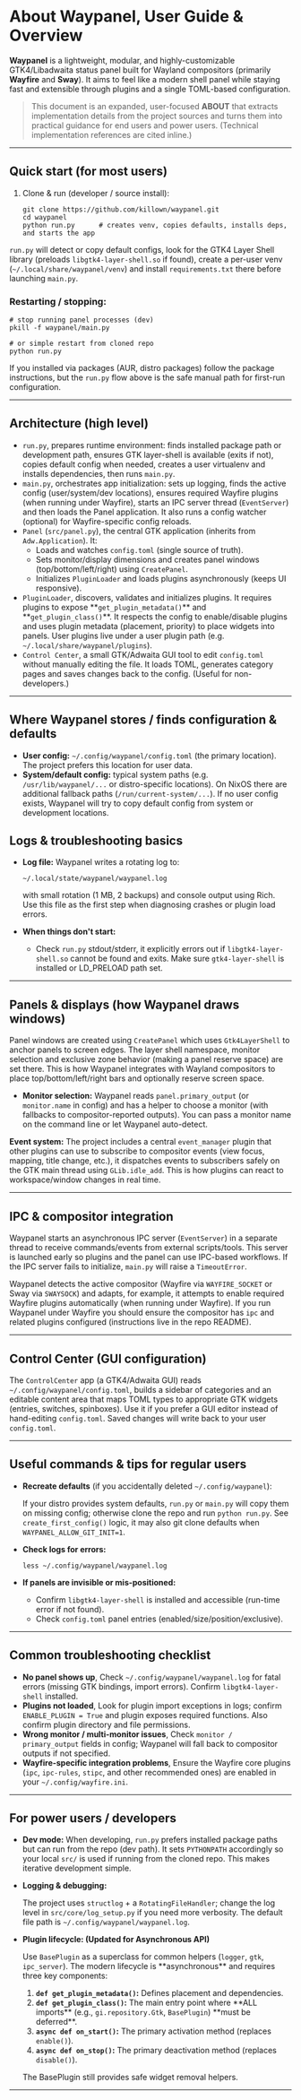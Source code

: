 # About Waypanel, User Guide & Overview

**Waypanel** is a lightweight, modular, and highly-customizable GTK4/Libadwaita status panel built for Wayland compositors (primarily **Wayfire** and **Sway**). It aims to feel like a modern shell panel while staying fast and extensible through plugins and a single TOML-based configuration.

> This document is an expanded, user-focused **ABOUT** that extracts implementation details from the project sources and turns them into practical guidance for end users and power users. (Technical implementation references are cited inline.)

---

## Quick start (for most users)

1.  Clone & run (developer / source install):

        git clone https://github.com/killown/waypanel.git
        cd waypanel
        python run.py      # creates venv, copies defaults, installs deps, and starts the app

`run.py` will detect or copy default configs, look for the GTK4 Layer Shell library (preloads `libgtk4-layer-shell.so` if found), create a per-user venv (`~/.local/share/waypanel/venv`) and install `requirements.txt` there before launching `main.py`.

### Restarting / stopping:

    # stop running panel processes (dev)
    pkill -f waypanel/main.py

    # or simple restart from cloned repo
    python run.py

If you installed via packages (AUR, distro packages) follow the package instructions, but the `run.py` flow above is the safe manual path for first-run configuration.

---

## Architecture (high level)

- `run.py`, prepares runtime environment: finds installed package path or development path, ensures GTK layer-shell is available (exits if not), copies default config when needed, creates a user virtualenv and installs dependencies, then runs `main.py`.
- `main.py`, orchestrates app initialization: sets up logging, finds the active config (user/system/dev locations), ensures required Wayfire plugins (when running under Wayfire), starts an IPC server thread (`EventServer`) and then loads the Panel application. It also runs a config watcher (optional) for Wayfire-specific config reloads.
- `Panel` (`src/panel.py`), the central GTK application (inherits from `Adw.Application`). It:
  - Loads and watches `config.toml` (single source of truth).
  - Sets monitor/display dimensions and creates panel windows (top/bottom/left/right) using `CreatePanel`.
  - Initializes `PluginLoader` and loads plugins asynchronously (keeps UI responsive).
- `PluginLoader`, discovers, validates and initializes plugins. It requires plugins to expose \*\*`get_plugin_metadata()`\*\* and \*\*`get_plugin_class()`\*\*. It respects the config to enable/disable plugins and uses plugin metadata (placement, priority) to place widgets into panels. User plugins live under a user plugin path (e.g. `~/.local/share/waypanel/plugins`).
- `Control Center`, a small GTK/Adwaita GUI tool to edit `config.toml` without manually editing the file. It loads TOML, generates category pages and saves changes back to the config. (Useful for non-developers.)

---

## Where Waypanel stores / finds configuration & defaults

- **User config:** `~/.config/waypanel/config.toml` (the primary location). The project prefers this location for user data.
- **System/default config:** typical system paths (e.g. `/usr/lib/waypanel/...` or distro-specific locations). On NixOS there are additional fallback paths (`/run/current-system/...`). If no user config exists, Waypanel will try to copy default config from system or development locations.

## Logs & troubleshooting basics

- **Log file:** Waypanel writes a rotating log to:

      ~/.local/state/waypanel/waypanel.log

  with small rotation (1 MB, 2 backups) and console output using Rich. Use this file as the first step when diagnosing crashes or plugin load errors.

- **When things don't start:**
  - Check `run.py` stdout/stderr, it explicitly errors out if `libgtk4-layer-shell.so` cannot be found and exits. Make sure `gtk4-layer-shell` is installed or LD_PRELOAD path set.

---

## Panels & displays (how Waypanel draws windows)

Panel windows are created using `CreatePanel` which uses `Gtk4LayerShell` to anchor panels to screen edges. The layer shell namespace, monitor selection and exclusive zone behavior (making a panel reserve space) are set there. This is how Waypanel integrates with Wayland compositors to place top/bottom/left/right bars and optionally reserve screen space.

- **Monitor selection:** Waypanel reads `panel.primary_output` (or `monitor.name` in config) and has a helper to choose a monitor (with fallbacks to compositor-reported outputs). You can pass a monitor name on the command line or let Waypanel auto-detect.

**Event system:** The project includes a central `event_manager` plugin that other plugins can use to subscribe to compositor events (view focus, mapping, title change, etc.), it dispatches events to subscribers safely on the GTK main thread using `GLib.idle_add`. This is how plugins can react to workspace/window changes in real time.

---

## IPC & compositor integration

Waypanel starts an asynchronous IPC server (`EventServer`) in a separate thread to receive commands/events from external scripts/tools. This server is launched early so plugins and the panel can use IPC-based workflows. If the IPC server fails to initialize, `main.py` will raise a `TimeoutError`.

Waypanel detects the active compositor (Wayfire via `WAYFIRE_SOCKET` or Sway via `SWAYSOCK`) and adapts, for example, it attempts to enable required Wayfire plugins automatically (when running under Wayfire). If you run Waypanel under Wayfire you should ensure the compositor has `ipc` and related plugins configured (instructions live in the repo README).

---

## Control Center (GUI configuration)

The `ControlCenter` app (a GTK4/Adwaita GUI) reads `~/.config/waypanel/config.toml`, builds a sidebar of categories and an editable content area that maps TOML types to appropriate GTK widgets (entries, switches, spinboxes). Use it if you prefer a GUI editor instead of hand-editing `config.toml`. Saved changes will write back to your user `config.toml`.

---

## Useful commands & tips for regular users

- **Recreate defaults** (if you accidentally deleted `~/.config/waypanel`):

  If your distro provides system defaults, `run.py` or `main.py` will copy them on missing config; otherwise clone the repo and run `python run.py`. See `create_first_config()` logic, it may also git clone defaults when `WAYPANEL_ALLOW_GIT_INIT=1`.

- **Check logs for errors:**

      less ~/.config/waypanel/waypanel.log

- **If panels are invisible or mis-positioned:**
  - Confirm `libgtk4-layer-shell` is installed and accessible (run-time error if not found).
  - Check `config.toml` panel entries (enabled/size/position/exclusive).

---

## Common troubleshooting checklist

- **No panel shows up**, Check `~/.config/waypanel/waypanel.log` for fatal errors (missing GTK bindings, import errors). Confirm `libgtk4-layer-shell` installed.
- **Plugins not loaded**, Look for plugin import exceptions in logs; confirm `ENABLE_PLUGIN = True` and plugin exposes required functions. Also confirm plugin directory and file permissions.
- **Wrong monitor / multi-monitor issues**, Check `monitor / primary_output` fields in config; Waypanel will fall back to compositor outputs if not specified.
- **Wayfire-specific integration problems**, Ensure the Wayfire core plugins (`ipc`, `ipc-rules`, `stipc`, and other recommended ones) are enabled in your `~/.config/wayfire.ini`.

---

## For power users / developers

- **Dev mode:** When developing, `run.py` prefers installed package paths but can run from the repo (dev path). It sets `PYTHONPATH` accordingly so your local `src/` is used if running from the cloned repo. This makes iterative development simple.
- **Logging & debugging:**

  The project uses `structlog` + a `RotatingFileHandler`; change the log level in `src/core/log_setup.py` if you need more verbosity. The default file path is `~/.config/waypanel/waypanel.log`.

- **Plugin lifecycle: (Updated for Asynchronous API)**

  Use `BasePlugin` as a superclass for common helpers (`logger`, `gtk`, `ipc_server`). The modern lifecycle is \*\*asynchronous\*\* and requires three key components:
  1.  **`def get_plugin_metadata()`:** Defines placement and dependencies.
  2.  **`def get_plugin_class()`:** The main entry point where \*\*ALL imports\*\* (e.g., `gi.repository.Gtk`, `BasePlugin`) \*\*must be deferred\*\*.
  3.  **`async def on_start()`:** The primary activation method (replaces `enable()`).
  4.  **`async def on_stop()`:** The primary deactivation method (replaces `disable()`).

  The BasePlugin still provides safe widget removal helpers.

---
